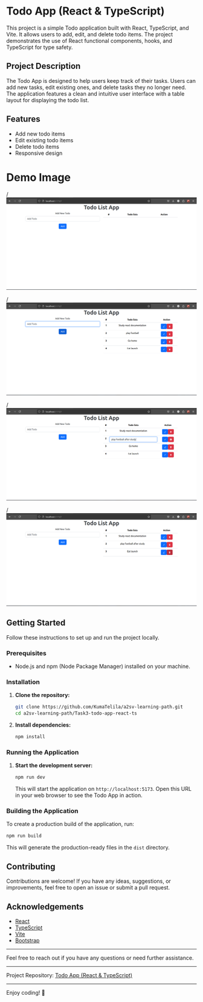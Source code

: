 # Todo App (React & TypeScript)

This project is a simple Todo application built with React, TypeScript, and Vite. It allows users to add, edit, and delete todo items. The project demonstrates the use of React functional components, hooks, and TypeScript for type safety.

## Project Description

The Todo App is designed to help users keep track of their tasks. Users can add new tasks, edit existing ones, and delete tasks they no longer need. The application features a clean and intuitive user interface with a table layout for displaying the todo list.

## Features

- Add new todo items
- Edit existing todo items
- Delete todo items
- Responsive design

# Demo Image

/![alt](img/Screenshot%20from%202024-07-31%2016-45-55.png)


/![alt](img/Screenshot%20from%202024-07-31%2016-47-09.png)


/![alt](img/Screenshot%20from%202024-07-31%2016-47-34.png)

/![alt](img/Screenshot%20from%202024-07-31%2016-47-46.png)

## Getting Started

Follow these instructions to set up and run the project locally.

### Prerequisites

- Node.js and npm (Node Package Manager) installed on your machine.

### Installation

1. **Clone the repository:**

   ```bash
   git clone https://github.com/KumaTelila/a2sv-learning-path.git
   cd a2sv-learning-path/Task3-todo-app-react-ts
   ```

2. **Install dependencies:**

   ```bash
   npm install
   ```

### Running the Application

1. **Start the development server:**

   ```bash
   npm run dev
   ```

   This will start the application on `http://localhost:5173`. Open this URL in your web browser to see the Todo App in action.

### Building the Application

To create a production build of the application, run:

```bash
npm run build
```

This will generate the production-ready files in the `dist` directory.

## Contributing

Contributions are welcome! If you have any ideas, suggestions, or improvements, feel free to open an issue or submit a pull request.

## Acknowledgements

- [React](https://reactjs.org/)
- [TypeScript](https://www.typescriptlang.org/)
- [Vite](https://vitejs.dev/)
- [Bootstrap](https://getbootstrap.com/)

---

Feel free to reach out if you have any questions or need further assistance.

---

Project Repository: [Todo App (React & TypeScript)](https://github.com/KumaTelila/a2sv-learning-path/tree/main/Task3-todo-app-react-ts)

---

Enjoy coding! 🚀



